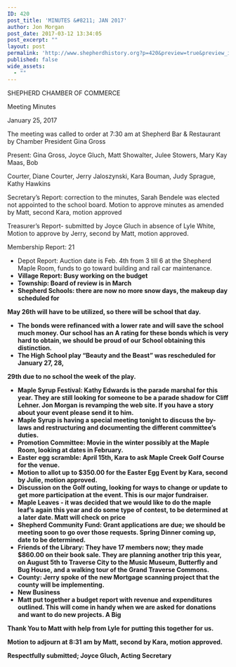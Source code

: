 ```yaml
---
ID: 420
post_title: 'MINUTES &#8211; JAN 2017'
author: Jon Morgan
post_date: 2017-03-12 13:34:05
post_excerpt: ""
layout: post
permalink: 'http://www.shepherdhistory.org?p=420&preview=true&preview_id=420'
published: false
wide_assets:
  - ""
---
```

<p>SHEPHERD CHAMBER OF COMMERCE </p>
<p>Meeting Minutes </p>
<p>January 25, 2017 </p>
<p> </p>
<p> </p>
<p>The meeting was called to order at 7:30 am at Shepherd Bar & Restaurant by Chamber President Gina Gross  </p>
<p> </p>
<p>Present: Gina Gross, Joyce Gluch, Matt Showalter, Julee Stowers, Mary Kay Maas, Bob </p>
<p>Courter, Diane Courter, Jerry Jaloszynski, Kara Bouman, Judy Sprague, Kathy Hawkins </p>
<p> </p>
<p>Secretary’s Report: correction to the minutes, Sarah Bendele was elected not appointed to the school board. Motion to approve minutes as amended by Matt, second Kara, motion approved </p>
<p> </p>
<p>Treasurer’s Report- submitted by Joyce Gluch in absence of Lyle White, Motion to approve by Jerry, second by Matt, motion approved. </p>
<p> </p>
<p>Membership Report: 21       </p>
<p> </p>
<p> </p>
<ul>
<li>Depot Report: Auction date is Feb. 4th  <b>  </b>from 3 till 6 at the Shepherd Maple Room, funds to go toward building and rail car maintenance. <b> </li>
<li>Village Report: Busy working on the budget<b> </li>
<li>Township: Board of review is in March<b> </li>
<li>Shepherd Schools: there are now no more snow days, the makeup day scheduled for </li>
</ul>
<p>May 26th will have to be utilized, so there will be school that day. <b> </p>
<ul>
<li>The bonds were refinanced with a lower rate and will save the school much money. Our school has an A rating for these bonds which is very hard to obtain, we should be proud of our School obtaining this distinction. 	<b> </li>
<li>The High School play “Beauty and the Beast” was rescheduled for January 27, 28, </li>
</ul>
<p>29th due to no school the week of the play. <b> </p>
<ul>
<li>Maple Syrup Festival:   Kathy Edwards is the parade marshal for this year.  They are still looking for someone to be a parade shadow for Cliff Lehner.  Jon Morgan is revamping the web site. If you have a story about your event please send it to him. <b> </li>
<li>Maple Syrup is having a special meeting tonight to discuss the by-laws and restructuring and documenting the different committee’s duties.  <b> </li>
<li>Promotion Committee: Movie in the winter possibly at the Maple Room, looking at dates in February. </li>
<li>Easter egg scramble: April 15th, Kara to ask Maple Creek Golf Course for the venue. </li>
<li>Motion to allot up to $350.00 for the Easter Egg Event by Kara, second by Julie, motion approved.  </li>
<li>Discussion on the Golf outing, looking for ways to change or update to get more participation at the event.  This is our major fundraiser.  </li>
<li>Maple Leaves - it was decided that we would like to do the maple leaf’s again this year and do some type of contest, to be determined at a later date. Matt will check on price </li>
<li>Shepherd Community Fund: Grant applications are due; we should be meeting soon to go over those requests.  Spring Dinner coming up, date to be determined. </li>
<li>Friends of the Library: They have 17 members now; they made $860.00 on their book sale. They are planning another trip this year, on August 5th to Traverse City to the Music Museum, Butterfly and Bug House, and a walking tour of the Grand Traverse Commons.  </li>
<li>County: Jerry spoke of the new Mortgage scanning project that the county will be implementing.<b> </li>
<li>New Business </li>
<li>Matt put together a budget report with revenue and expenditures outlined. This will come in handy when we are asked for donations and want to do new projects.  A Big </li>
</ul>
<p>Thank You to Matt with help from Lyle for putting this together for us.  </p>
<p> </p>
<p>Motion to adjourn at 8:31 am   by Matt, second by Kara, motion approved. </p>
<p>Respectfully submitted; Joyce Gluch,  Acting Secretary </p>
<p> </p>
<p> </p>